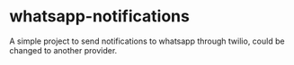 # whatsapp-notifications
A simple project to send notifications to whatsapp through twilio, could be changed to another provider.

